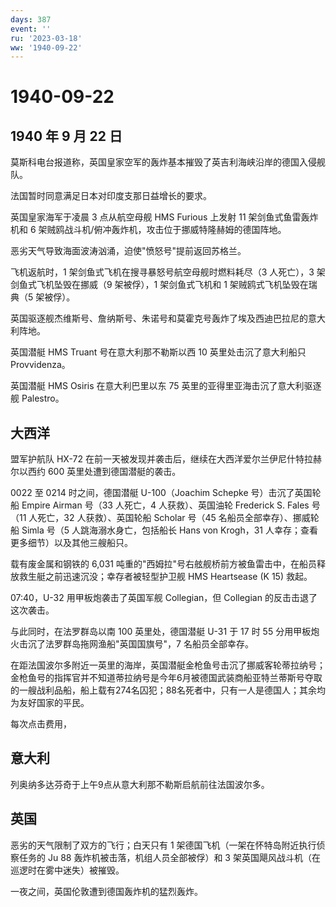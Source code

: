 ```yaml
---
days: 387
event: ''
ru: '2023-03-18'
ww: '1940-09-22'
---
```


# 1940-09-22

## 1940 年 9 月 22 日

莫斯科电台报道称，英国皇家空军的轰炸基本摧毁了英吉利海峡沿岸的德国入侵舰队。

法国暂时同意满足日本对印度支那日益增长的要求。

英国皇家海军于凌晨 3 点从航空母舰 HMS Furious 上发射 11
架剑鱼式鱼雷轰炸机和 6
架贼鸥战斗机/俯冲轰炸机，攻击位于挪威特隆赫姆的德国阵地。

恶劣天气导致海面波涛汹涌，迫使"愤怒号"提前返回苏格兰。

飞机返航时，1 架剑鱼式飞机在搜寻暴怒号航空母舰时燃料耗尽（3 人死亡），3
架剑鱼式飞机坠毁在挪威（9 架被俘），1 架剑鱼式飞机和 1
架贼鸥式飞机坠毁在瑞典（5 架被俘）。

英国驱逐舰杰维斯号、詹纳斯号、朱诺号和莫霍克号轰炸了埃及西迪巴拉尼的意大利阵地。

英国潜艇 HMS Truant 号在意大利那不勒斯以西 10 英里处击沉了意大利船只
Provvidenza。

英国潜艇 HMS Osiris 在意大利巴里以东 75
英里的亚得里亚海击沉了意大利驱逐舰 Palestro。

## 大西洋

盟军护航队 HX-72
在前一天被发现并袭击后，继续在大西洋爱尔兰伊尼什特拉赫尔以西约 600
英里处遭到德国潜艇的袭击。

0022 至 0214 时之间，德国潜艇 U-100（Joachim Schepke 号）击沉了英国轮船
Empire Airman 号（33 人死亡，4 人获救）、英国油轮 Frederick S. Fales
号（11 人死亡，32 人获救）、英国轮船 Scholar 号（45
名船员全部幸存）、挪威轮船 Simla 号（5 人跳海溺水身亡，包括船长 Hans von
Krogh，31 人幸存；查看更多细节）以及其他三艘船只。

载有废金属和钢铁的 6,031
吨重的"西姆拉"号右舷舰桥前方被鱼雷击中，在船员释放救生艇之前迅速沉没；幸存者被轻型护卫舰
HMS Heartsease (K 15) 救起。

07:40，U-32 用甲板炮袭击了英国军舰 Collegian，但 Collegian
的反击击退了这次袭击。

与此同时，在法罗群岛以南 100 英里处，德国潜艇 U-31 于 17 时 55
分用甲板炮火击沉了法罗群岛拖网渔船"英国国旗号"，7 名船员全部幸存。

在距法国波尔多附近一英里的海岸，英国潜艇金枪鱼号击沉了挪威客轮蒂拉纳号；金枪鱼号的指挥官并不知道蒂拉纳号是今年6月被德国武装商船亚特兰蒂斯号夺取的一艘战利品船，船上载有274名囚犯；88名死者中，只有一人是德国人；其余均为友好国家的平民。

每次点击费用，

## 意大利

列奥纳多达芬奇于上午9点从意大利那不勒斯启航前往法国波尔多。

## 英国

恶劣的天气限制了双方的飞行；白天只有 1
架德国飞机（一架在怀特岛附近执行侦察任务的 Ju 88
轰炸机被击落，机组人员全部被俘）和 3
架英国飓风战斗机（在巡逻时在雾中迷失）被摧毁。

一夜之间，英国伦敦遭到德国轰炸机的猛烈轰炸。